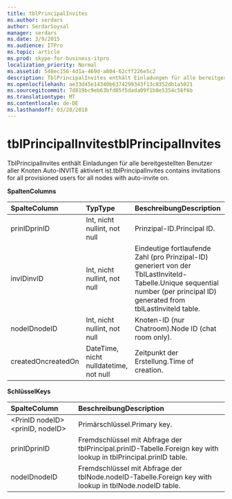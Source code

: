 ```yaml
---
title: tblPrincipalInvites
ms.author: serdars
author: SerdarSoysal
manager: serdars
ms.date: 3/9/2015
ms.audience: ITPro
ms.topic: article
ms.prod: skype-for-business-itpro
localization_priority: Normal
ms.assetid: 548ec156-4d1a-469d-a804-62cff226e5c2
description: TblPrincipalInvites enthält Einladungen für alle bereitgestellten Benutzer aller Knoten Auto-INVITE aktiviert ist.
ms.openlocfilehash: ae33d45e14340b6374299343f13c8352db1a5021
ms.sourcegitcommit: 7d819bc9eb63bfd85f5dada09f1b8e5354c56f6b
ms.translationtype: MT
ms.contentlocale: de-DE
ms.lasthandoff: 03/28/2018
---
```

# <a name="tblprincipalinvites"></a><span data-ttu-id="4fda2-103">tblPrincipalInvites</span><span class="sxs-lookup"><span data-stu-id="4fda2-103">tblPrincipalInvites</span></span>
 
<span data-ttu-id="4fda2-104">TblPrincipalInvites enthält Einladungen für alle bereitgestellten Benutzer aller Knoten Auto-INVITE aktiviert ist.</span><span class="sxs-lookup"><span data-stu-id="4fda2-104">tblPrincipalInvites contains invitations for all provisioned users for all nodes with auto-invite on.</span></span>
  
<span data-ttu-id="4fda2-105">**Spalten**</span><span class="sxs-lookup"><span data-stu-id="4fda2-105">**Columns**</span></span>

|<span data-ttu-id="4fda2-106">**Spalte**</span><span class="sxs-lookup"><span data-stu-id="4fda2-106">**Column**</span></span>|<span data-ttu-id="4fda2-107">**Typ**</span><span class="sxs-lookup"><span data-stu-id="4fda2-107">**Type**</span></span>|<span data-ttu-id="4fda2-108">**Beschreibung**</span><span class="sxs-lookup"><span data-stu-id="4fda2-108">**Description**</span></span>|
|:-----|:-----|:-----|
|<span data-ttu-id="4fda2-109">prinID</span><span class="sxs-lookup"><span data-stu-id="4fda2-109">prinID</span></span>  <br/> |<span data-ttu-id="4fda2-110">Int, nicht null</span><span class="sxs-lookup"><span data-stu-id="4fda2-110">int, not null</span></span>  <br/> |<span data-ttu-id="4fda2-111">Prinzipal-ID.</span><span class="sxs-lookup"><span data-stu-id="4fda2-111">Principal ID.</span></span>  <br/> |
|<span data-ttu-id="4fda2-112">invID</span><span class="sxs-lookup"><span data-stu-id="4fda2-112">invID</span></span>  <br/> |<span data-ttu-id="4fda2-113">Int, nicht null</span><span class="sxs-lookup"><span data-stu-id="4fda2-113">int, not null</span></span>  <br/> |<span data-ttu-id="4fda2-114">Eindeutige fortlaufende Zahl (pro Prinzipal-ID) generiert von der TblLastInviteId-Tabelle.</span><span class="sxs-lookup"><span data-stu-id="4fda2-114">Unique sequential number (per principal ID) generated from tblLastInviteId table.</span></span>  <br/> |
|<span data-ttu-id="4fda2-115">nodeID</span><span class="sxs-lookup"><span data-stu-id="4fda2-115">nodeID</span></span>  <br/> |<span data-ttu-id="4fda2-116">Int, nicht null</span><span class="sxs-lookup"><span data-stu-id="4fda2-116">int, not null</span></span>  <br/> |<span data-ttu-id="4fda2-117">Knoten-ID (nur Chatroom).</span><span class="sxs-lookup"><span data-stu-id="4fda2-117">Node ID (chat room only).</span></span>  <br/> |
|<span data-ttu-id="4fda2-118">createdOn</span><span class="sxs-lookup"><span data-stu-id="4fda2-118">createdOn</span></span>  <br/> |<span data-ttu-id="4fda2-119">DateTime, nicht null</span><span class="sxs-lookup"><span data-stu-id="4fda2-119">datetime, not null</span></span>  <br/> |<span data-ttu-id="4fda2-120">Zeitpunkt der Erstellung.</span><span class="sxs-lookup"><span data-stu-id="4fda2-120">Time of creation.</span></span>  <br/> |
   
<span data-ttu-id="4fda2-121">**Schlüssel**</span><span class="sxs-lookup"><span data-stu-id="4fda2-121">**Keys**</span></span>

|<span data-ttu-id="4fda2-122">**Spalte**</span><span class="sxs-lookup"><span data-stu-id="4fda2-122">**Column**</span></span>|<span data-ttu-id="4fda2-123">**Beschreibung**</span><span class="sxs-lookup"><span data-stu-id="4fda2-123">**Description**</span></span>|
|:-----|:-----|
|<span data-ttu-id="4fda2-124">\<PrinID nodeID\></span><span class="sxs-lookup"><span data-stu-id="4fda2-124">\<prinID, nodeID\></span></span>  <br/> |<span data-ttu-id="4fda2-125">Primärschlüssel.</span><span class="sxs-lookup"><span data-stu-id="4fda2-125">Primary key.</span></span>  <br/> |
|<span data-ttu-id="4fda2-126">prinID</span><span class="sxs-lookup"><span data-stu-id="4fda2-126">prinID</span></span>  <br/> |<span data-ttu-id="4fda2-127">Fremdschlüssel mit Abfrage der tblPrincipal.prinID-Tabelle.</span><span class="sxs-lookup"><span data-stu-id="4fda2-127">Foreign key with lookup in tblPrincipal.prinID table.</span></span>  <br/> |
|<span data-ttu-id="4fda2-128">nodeID</span><span class="sxs-lookup"><span data-stu-id="4fda2-128">nodeID</span></span>  <br/> |<span data-ttu-id="4fda2-129">Fremdschlüssel mit Abfrage der tblNode.nodeID-Tabelle.</span><span class="sxs-lookup"><span data-stu-id="4fda2-129">Foreign key with lookup in tblNode.nodeID table.</span></span>  <br/> |
   

